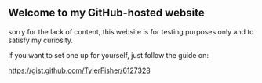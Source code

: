 ## Welcome to my GitHub-hosted website

sorry for the lack of content, this website is for testing purposes only and to satisfy my curiosity.

If you want to set one up for yourself, just follow the guide on:

https://gist.github.com/TylerFisher/6127328
